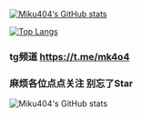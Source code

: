 [![Miku404‘s GitHub stats](https://github-readme-stats.vercel.app/api?username=krisstibex&show_icons=true&count_private=true&theme=vue)](https://github.com/krisstibex/Profiles)

[![Top Langs](https://github-readme-stats.vercel.app/api/top-langs/?username=krisstibex&layout=compact&theme=vue)](https://github.com/krisstibex/404Zone)

### tg频道 https://t.me/mk4o4
### 麻烦各位点点关注 别忘了Star


![Miku404's GitHub stats](https://github-readme-stats.vercel.app/api?username=krisstibex&bg_color=30,e96443,904e95&title_color=fff&text_color=fff&show_icons=true&count_private=true&theme=vue)
